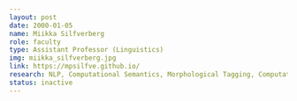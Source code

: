 ```yaml
---
layout: post
date: 2000-01-05
name: Miikka Silfverberg
role: faculty
type: Assistant Professor (Linguistics)
img: miikka_silfverberg.jpg
link: https://mpsilfve.github.io/
research: NLP, Computational Semantics, Morphological Tagging, Computational Phonology and Morphology
status: inactive
---
```


